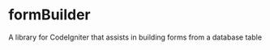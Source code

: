 formBuilder
===========

A library for CodeIgniter that assists in building forms from a database table